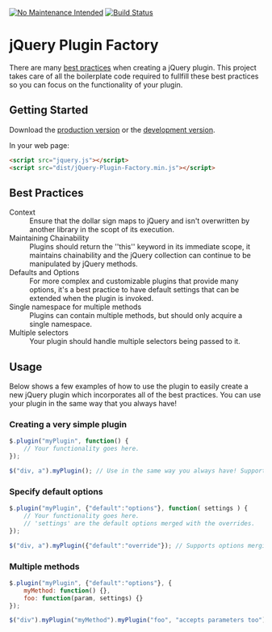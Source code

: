 [![No Maintenance Intended](http://unmaintained.tech/badge.svg)](http://unmaintained.tech/) [![Build Status](https://secure.travis-ci.org/cameronhunter/jQuery-Plugin-Factory.svg?branch=master)](https://travis-ci.org/cameronhunter/jQuery-Plugin-Factory)

# jQuery Plugin Factory

There are many [best practices](http://docs.jquery.com/Plugins/Authoring) when creating a jQuery plugin. This project takes care of all the boilerplate code required to fullfill these best practices so you can focus on the functionality of your plugin.

## Getting Started

Download the [production version][min] or the [development version][max].

[min]: https://raw.github.com/cameron/jQuery-Plugin-Factory/master/dist/jQuery-Plugin-Factory.min.js
[max]: https://raw.github.com/cameron/jQuery-Plugin-Factory/master/dist/jQuery-Plugin-Factory.js

In your web page:

```html
<script src="jquery.js"></script>
<script src="dist/jQuery-Plugin-Factory.min.js"></script>
```

## Best Practices

<dl>
	<dt>Context</dt>
	<dd>Ensure that the dollar sign maps to jQuery and isn't overwritten by another library in the scopt of its execution.</dd>
	<dt>Maintaining Chainability</dt>
	<dd>Plugins should return the ''this'' keyword in its immediate scope, it maintains chainability and the jQuery collection can continue to be manipulated by jQuery methods.</dd>
	<dt>Defaults and Options</dt>
	<dd>For more complex and customizable plugins that provide many options, it's a best practice to have default settings that can be extended when the plugin is invoked.</dd>
	<dt>Single namespace for multiple methods</dt>
	<dd>Plugins can contain multiple methods, but should only acquire a single namespace.</dd>
	<dt>Multiple selectors</dt>
	<dd>Your plugin should handle multiple selectors being passed to it.</dd>
</dl>

## Usage

Below shows a few examples of how to use the plugin to easily create a new jQuery plugin which incorporates all of the best practices. You can use your plugin in the same way that you always have!

### Creating a very simple plugin

````javascript
$.plugin("myPlugin", function() {
    // Your functionality goes here.
});

$("div, a").myPlugin(); // Use in the same way you always have! Support multiple selectors out of the box.
````

### Specify default options

````javascript
$.plugin("myPlugin", {"default":"options"}, function( settings ) {
    // Your functionality goes here.
    // 'settings' are the default options merged with the overrides.
});

$("div, a").myPlugin({"default":"override"}); // Supports options merging
````

### Multiple methods

````javascript
$.plugin("myPlugin", {"default":"options"}, {
    myMethod: function() {},
    foo: function(param, settings) {}
});

$("div").myPlugin("myMethod").myPlugin("foo", "accepts parameters too"); // Call multiple methods within the plugin
````
